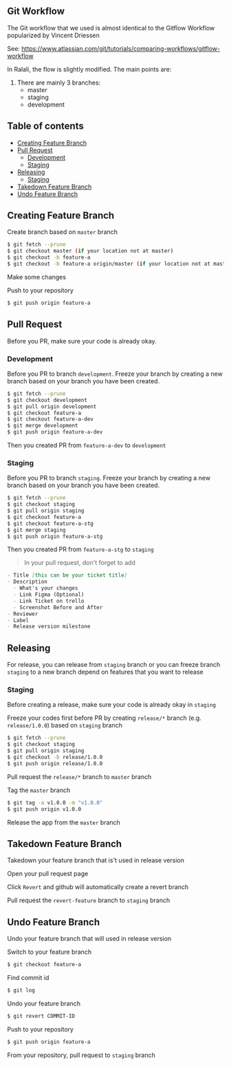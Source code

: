 ## Git Workflow
The Git workflow that we used is almost identical to the Gitflow Workflow popularized by Vincent Driessen

See: https://www.atlassian.com/git/tutorials/comparing-workflows/gitflow-workflow

In Ralali, the flow is slightly modified. The main points are:
1. There are mainly 3 branches:
    - master
    - staging
    - development

## Table of contents
  - [Creating Feature Branch](#creating-feature-branch)
  - [Pull Request](#pull-request)
    - [Development](#development)
    - [Staging](#staging)
  - [Releasing](#releasing)
    - [Staging](#staging)
  - [Takedown Feature Branch](#takedown-feature-branch)
  - [Undo Feature Branch](#undo-feature-branch)
  
## Creating Feature Branch
Create branch based on `master` branch
   
``` bash
$ git fetch --prune
$ git checkout master (if your location not at master)
$ git checkout -b feature-a
$ git checkout -b feature-a origin/master (if your location not at master)
```

Make some changes

Push to your repository
   
``` bash
$ git push origin feature-a
```

## Pull Request
Before you PR, make sure your code is already okay.

### Development
Before you PR to branch `development`. Freeze your branch by creating a new branch based on your branch you have been created.

``` bash
$ git fetch --prune
$ git checkout development
$ git pull origin development
$ git checkout feature-a
$ git checkout feature-a-dev
$ git merge development
$ git push origin feature-a-dev
```

Then you created PR from `feature-a-dev` to `development`

### Staging
Before you PR to branch `staging`. Freeze your branch by creating a new branch based on your branch you have been created.

``` bash
$ git fetch --prune
$ git checkout staging
$ git pull origin staging
$ git checkout feature-a
$ git checkout feature-a-stg
$ git merge staging
$ git push origin feature-a-stg
```

Then you created PR from `feature-a-stg` to `staging`

> In your pull request, don't forget to add 
``` md
- Title [this can be your ticket title]
- Description
  - What's your changes
  - Link Figma (Optional)
  - Link Ticket on trello
  - Screenshot Before and After
- Reviewer
- Label
- Release version milestone
```

## Releasing
For release, you can release from `staging` branch or you can freeze branch `staging` to a new branch depend on features that you want to release

### Staging
Before creating a release, make sure your code is already okay in `staging`

Freeze your codes first before PR by creating `release/*` branch (e.g. `release/1.0.0`) based on `staging` branch
  
``` bash
$ git fetch --prune
$ git checkout staging
$ git pull origin staging
$ git checkout -b release/1.0.0
$ git push origin release/1.0.0
```

Pull request the `release/*` branch to `master` branch

Tag the `master` branch
   
``` bash
$ git tag -a v1.0.0 -m "v1.0.0"
$ git push origin v1.0.0
```

Release the app from the `master` branch

## Takedown Feature Branch
Takedown your feature branch that is't used in release version

Open your pull request page

Click `Revert` and github will automatically create a revert branch

Pull request the `revert-feature` branch to `staging` branch

## Undo Feature Branch
Undo your feature branch that will used in release version

Switch to your feature branch

``` bash
$ git checkout feature-a
```

Find commit id

``` bash
$ git log
```

Undo your feature branch

``` bash
$ git revert COMMIT-ID
```

Push to your repository
   
  ``` bash
  $ git push origin feature-a
  ```

From your repository, pull request to `staging` branch
